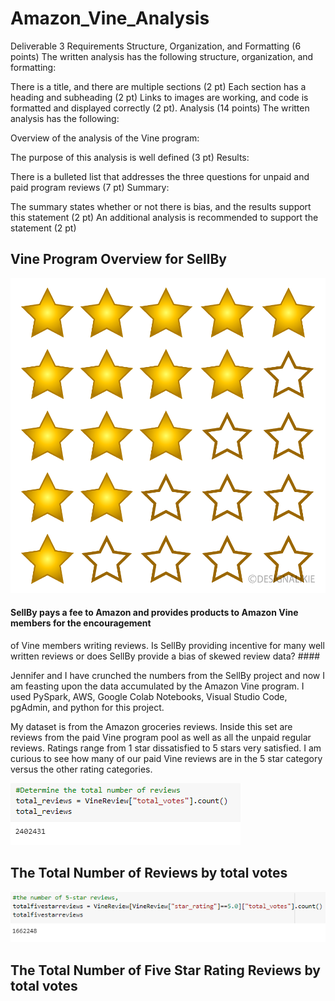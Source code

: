# Amazon_Vine_Analysis

Deliverable 3 Requirements
Structure, Organization, and Formatting (6 points)
The written analysis has the following structure, organization, and formatting:

There is a title, and there are multiple sections (2 pt)
Each section has a heading and subheading (2 pt)
Links to images are working, and code is formatted and displayed correctly (2 pt).
Analysis (14 points)
The written analysis has the following:

Overview of the analysis of the Vine program:

The purpose of this analysis is well defined (3 pt)
Results:

There is a bulleted list that addresses the three questions for unpaid and paid program reviews (7 pt)
Summary:

The summary states whether or not there is bias, and the results support this statement (2 pt)
An additional analysis is recommended to support the statement (2 pt)

## Vine Program Overview for SellBy

![AnalysisImages/stars](AnalysisImages/stars.png)

#### SellBy pays a fee to Amazon and provides products to Amazon Vine members for the encouragement 
of Vine members writing reviews. Is SellBy providing incentive for many well written reviews or 
does SellBy provide a bias of skewed review data? ####

Jennifer and I have crunched the numbers from the SellBy project and now I am feasting upon the data
accumulated by the Amazon Vine program. I used PySpark, AWS, Google Colab Notebooks, Visual Studio Code, pgAdmin, and python 
for this project. 

My dataset is from the Amazon groceries reviews. Inside this set are reviews from the paid Vine program pool
as well as all the unpaid regular reviews. Ratings range from 1 star dissatisfied to 5 stars very
satisfied. I am curious to see how many of our paid Vine reviews are in the 5 star category versus
the other rating categories. 

![AnalysisImages/total_reviews](AnalysisImages/total_reviews.PNG)
## The Total Number of Reviews by total votes

![AnalysisImages/totalfivestarreviews](AnalysisImages/totalfivestarreviews.PNG)
## The Total Number of Five Star Rating Reviews by total votes

